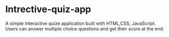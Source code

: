 # Intrective-quiz-app
A simple Interactive quize application built with HTML,CSS, JavaScript. Users can answer multiple choice questions and get their score at the end.
